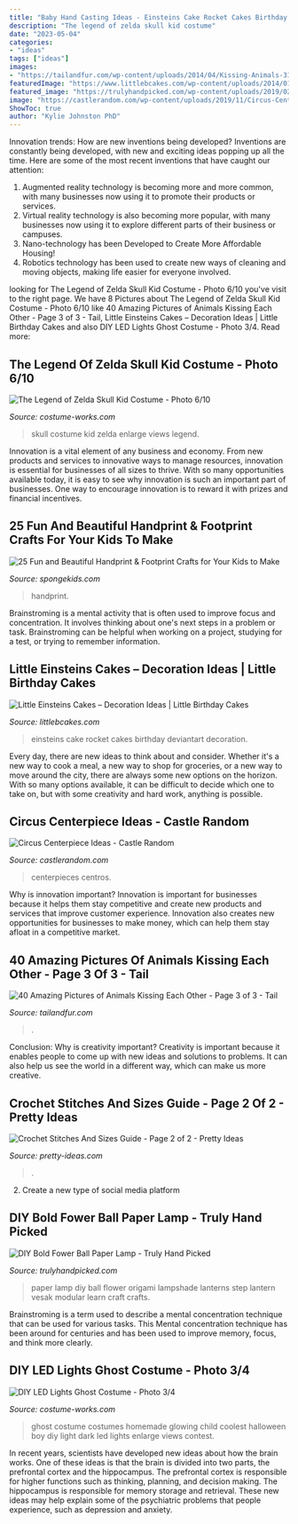 ```yaml
---
title: "Baby Hand Casting Ideas - Einsteins Cake Rocket Cakes Birthday Deviantart Decoration"
description: "The legend of zelda skull kid costume"
date: "2023-05-04"
categories:
- "ideas"
tags: ["ideas"]
images:
- "https://tailandfur.com/wp-content/uploads/2014/04/Kissing-Animals-31.jpg"
featuredImage: "https://www.littlebcakes.com/wp-content/uploads/2014/01/Little-Einsteins-Birthday-Cake-Decorations.jpg"
featured_image: "https://trulyhandpicked.com/wp-content/uploads/2019/02/diy-lamp-flower-ball-learn-how-to-make-a-paper-lampshadelantern-1550473595gnk48.jpg"
image: "https://castlerandom.com/wp-content/uploads/2019/11/Circus-Centerpiece-4.jpg"
ShowToc: true
author: "Kylie Johnston PhD"
---
```



Innovation trends: How are new inventions being developed?
Inventions are constantly being developed, with new and exciting ideas popping up all the time. Here are some of the most recent inventions that have caught our attention:
1. Augmented reality technology is becoming more and more common, with many businesses now using it to promote their products or services.
2. Virtual reality technology is also becoming more popular, with many businesses now using it to explore different parts of their business or campuses.
3. Nano-technology has been Developed to Create More Affordable Housing!
4. Robotics technology has been used to create new ways of cleaning and moving objects, making life easier for everyone involved.

	

		
looking for The Legend of Zelda Skull Kid Costume - Photo 6/10 you've visit to the right page. We have 8 Pictures about The Legend of Zelda Skull Kid Costume - Photo 6/10 like 40 Amazing Pictures of Animals Kissing Each Other - Page 3 of 3 - Tail, Little Einsteins Cakes – Decoration Ideas | Little Birthday Cakes and also DIY LED Lights Ghost Costume - Photo 3/4. Read more:
		
    
## The Legend Of Zelda Skull Kid Costume - Photo 6/10

<img loading=lazy src="https://photos.costume-works.com/full/skull_kid5.jpg" onerror="this.onerror=null;this.src='https://tse1.mm.bing.net/th?id=OIP.91_gt4hnJwncx17VJ63ecAHaNL&amp;pid=15.1';" alt="The Legend of Zelda Skull Kid Costume - Photo 6/10">

_Source: costume-works.com_

>skull costume kid zelda enlarge views legend. 

	

Innovation is a vital element of any business and economy. From new products and services to innovative ways to manage resources, innovation is essential for businesses of all sizes to thrive. With so many opportunities available today, it is easy to see why innovation is such an important part of businesses. One way to encourage innovation is to reward it with prizes and financial incentives.

    
## 25 Fun And Beautiful Handprint &amp; Footprint Crafts For Your Kids To Make

<img loading=lazy src="https://spongekids.com/wp-content/uploads/2015/05/handprint-footprint-crafts/30-handprint-footprint-crafts.jpg" onerror="this.onerror=null;this.src='https://tse2.mm.bing.net/th?id=OIP.hcOPIa4MfTToc-YpeA3pPgHaLH&amp;pid=15.1';" alt="25 Fun and Beautiful Handprint &amp; Footprint Crafts for Your Kids to Make">

_Source: spongekids.com_

>handprint. 

	

Brainstroming is a mental activity that is often used to improve focus and concentration. It involves thinking about one's next steps in a problem or task. Brainstroming can be helpful when working on a project, studying for a test, or trying to remember information.

    
## Little Einsteins Cakes – Decoration Ideas | Little Birthday Cakes

<img loading=lazy src="https://www.littlebcakes.com/wp-content/uploads/2014/01/Little-Einsteins-Birthday-Cake-Decorations.jpg" onerror="this.onerror=null;this.src='https://tse1.mm.bing.net/th?id=OIP.uJZJ1bmPRLSGoXOHe1vvgAHaF1&amp;pid=15.1';" alt="Little Einsteins Cakes – Decoration Ideas | Little Birthday Cakes">

_Source: littlebcakes.com_

>einsteins cake rocket cakes birthday deviantart decoration. 

	

Every day, there are new ideas to think about and consider. Whether it's a new way to cook a meal, a new way to shop for groceries, or a new way to move around the city, there are always some new options on the horizon. With so many options available, it can be difficult to decide which one to take on, but with some creativity and hard work, anything is possible.

    
## Circus Centerpiece Ideas - Castle Random

<img loading=lazy src="https://castlerandom.com/wp-content/uploads/2019/11/Circus-Centerpiece-4.jpg" onerror="this.onerror=null;this.src='https://tse2.mm.bing.net/th?id=OIP.28KDYOnx30ltZdto053jQwHaJ4&amp;pid=15.1';" alt="Circus Centerpiece Ideas - Castle Random">

_Source: castlerandom.com_

>centerpieces centros. 

	

Why is innovation important?
Innovation is important for businesses because it helps them stay competitive and create new products and services that improve customer experience. Innovation also creates new opportunities for businesses to make money, which can help them stay afloat in a competitive market.

    
## 40 Amazing Pictures Of Animals Kissing Each Other - Page 3 Of 3 - Tail

<img loading=lazy src="https://tailandfur.com/wp-content/uploads/2014/04/Kissing-Animals-31.jpg" onerror="this.onerror=null;this.src='https://tse3.mm.bing.net/th?id=OIP.qiChmSpsiBDdJSHUntzhvgHaJ3&amp;pid=15.1';" alt="40 Amazing Pictures of Animals Kissing Each Other - Page 3 of 3 - Tail">

_Source: tailandfur.com_

>. 

	

Conclusion: Why is creativity important?
Creativity is important because it enables people to come up with new ideas and solutions to problems. It can also help us see the world in a different way, which can make us more creative.

    
## Crochet Stitches And Sizes Guide - Page 2 Of 2 - Pretty Ideas

<img loading=lazy src="https://pretty-ideas.com/wp-content/uploads/2017/03/guide2.jpg" onerror="this.onerror=null;this.src='https://tse4.mm.bing.net/th?id=OIP.iMT20vf6MgDhKCnDzHQ5FwHaWZ&amp;pid=15.1';" alt="Crochet Stitches And Sizes Guide - Page 2 of 2 - Pretty Ideas">

_Source: pretty-ideas.com_

>. 

	

2. Create a new type of social media platform

    
## DIY Bold Fower Ball Paper Lamp - Truly Hand Picked

<img loading=lazy src="https://trulyhandpicked.com/wp-content/uploads/2019/02/diy-lamp-flower-ball-learn-how-to-make-a-paper-lampshadelantern-1550473595gnk48.jpg" onerror="this.onerror=null;this.src='https://tse1.mm.bing.net/th?id=OIP.gqdghFGaEYgFrTTiBavbnwHaEK&amp;pid=15.1';" alt="DIY Bold Fower Ball Paper Lamp - Truly Hand Picked">

_Source: trulyhandpicked.com_

>paper lamp diy ball flower origami lampshade lanterns step lantern vesak modular learn craft crafts. 

	

Brainstroming is a term used to describe a mental concentration technique that can be used for various tasks. This Mental concentration technique has been around for centuries and has been used to improve memory, focus, and think more clearly.

    
## DIY LED Lights Ghost Costume - Photo 3/4

<img loading=lazy src="https://photos.costume-works.com/full/ghost10.jpg" onerror="this.onerror=null;this.src='https://tse1.mm.bing.net/th?id=OIP.XtH5dX1ZX2BaY31-12ezzgHaJ3&amp;pid=15.1';" alt="DIY LED Lights Ghost Costume - Photo 3/4">

_Source: costume-works.com_

>ghost costume costumes homemade glowing child coolest halloween boy diy light dark led lights enlarge views contest. 

	

In recent years, scientists have developed new ideas about how the brain works. One of these ideas is that the brain is divided into two parts, the prefrontal cortex and the hippocampus. The prefrontal cortex is responsible for higher functions such as thinking, planning, and decision making. The hippocampus is responsible for memory storage and retrieval. These new ideas may help explain some of the psychiatric problems that people experience, such as depression and anxiety.

